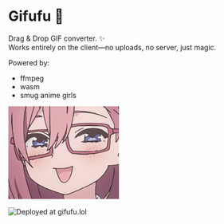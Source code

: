 # Gifufu 💫
Drag & Drop GIF converter. ✨  
Works entirely on the client—no uploads, no server, just magic.  

Powered by:
- ffmpeg
- wasm
- smug anime girls

![Smug Anime Girl](public/smugs/smugfolderimage2313.jpg)

![Deployed at gifufu.lol](https://img.shields.io/badge/deployed-gifufu.lol-emerald)
